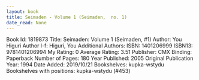 ```yaml
---
layout: book
title: Seimaden - Volume 1 (Seimaden,  no. 1)
date_read: None
---
```


Book Id: 1819873
Title: Seimaden: Volume 1 (Seimaden, #1)
Author: You Higuri
Author l-f: Higuri, You
Additional Authors: 
ISBN: 1401206999
ISBN13: 9781401206994
My Rating: 0
Average Rating: 3.51
Publisher: CMX
Binding: Paperback
Number of Pages: 180
Year Published: 2005
Original Publication Year: 1994
Date Added: 2019/10/21
Bookshelves: kupka-wstydu
Bookshelves with positions: kupka-wstydu (#453)

